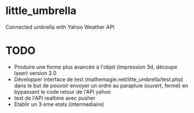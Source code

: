 little_umbrella
===============

Connected umbrella with Yahoo Weather API

TODO
====

- Produire une forme plus avancée à l'objet (impression 3d, découpe laser) version 2.0
- Développer interface de test (mathemagie.net/litte_umbrella/test.php) dans le but de pouvoir envoyer 
un ordre au parapluie (ouvert, fermé) en bypassant le code retour de l'API yahoo
- test de l'API realtime avec pusher
- Etablir un 3 eme etats (intermediaire) 

